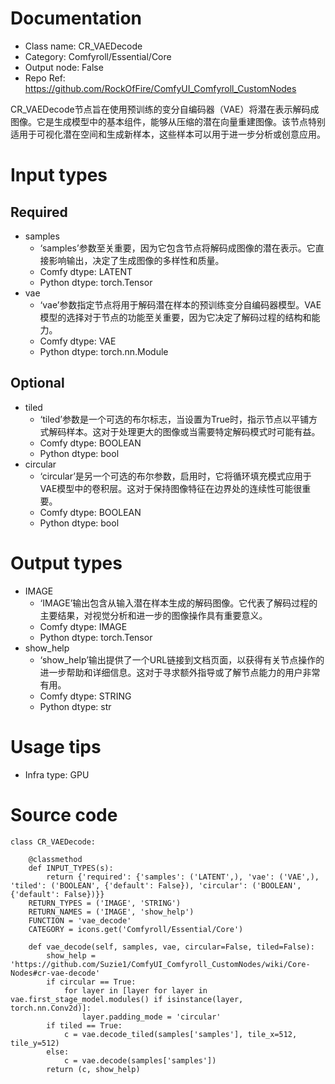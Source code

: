 # Documentation
- Class name: CR_VAEDecode
- Category: Comfyroll/Essential/Core
- Output node: False
- Repo Ref: https://github.com/RockOfFire/ComfyUI_Comfyroll_CustomNodes

CR_VAEDecode节点旨在使用预训练的变分自编码器（VAE）将潜在表示解码成图像。它是生成模型中的基本组件，能够从压缩的潜在向量重建图像。该节点特别适用于可视化潜在空间和生成新样本，这些样本可以用于进一步分析或创意应用。

# Input types
## Required
- samples
    - ‘samples’参数至关重要，因为它包含节点将解码成图像的潜在表示。它直接影响输出，决定了生成图像的多样性和质量。
    - Comfy dtype: LATENT
    - Python dtype: torch.Tensor
- vae
    - ‘vae’参数指定节点将用于解码潜在样本的预训练变分自编码器模型。VAE模型的选择对于节点的功能至关重要，因为它决定了解码过程的结构和能力。
    - Comfy dtype: VAE
    - Python dtype: torch.nn.Module
## Optional
- tiled
    - ‘tiled’参数是一个可选的布尔标志，当设置为True时，指示节点以平铺方式解码样本。这对于处理更大的图像或当需要特定解码模式时可能有益。
    - Comfy dtype: BOOLEAN
    - Python dtype: bool
- circular
    - ‘circular’是另一个可选的布尔参数，启用时，它将循环填充模式应用于VAE模型中的卷积层。这对于保持图像特征在边界处的连续性可能很重要。
    - Comfy dtype: BOOLEAN
    - Python dtype: bool

# Output types
- IMAGE
    - ‘IMAGE’输出包含从输入潜在样本生成的解码图像。它代表了解码过程的主要结果，对视觉分析和进一步的图像操作具有重要意义。
    - Comfy dtype: IMAGE
    - Python dtype: torch.Tensor
- show_help
    - ‘show_help’输出提供了一个URL链接到文档页面，以获得有关节点操作的进一步帮助和详细信息。这对于寻求额外指导或了解节点能力的用户非常有用。
    - Comfy dtype: STRING
    - Python dtype: str

# Usage tips
- Infra type: GPU

# Source code
```
class CR_VAEDecode:

    @classmethod
    def INPUT_TYPES(s):
        return {'required': {'samples': ('LATENT',), 'vae': ('VAE',), 'tiled': ('BOOLEAN', {'default': False}), 'circular': ('BOOLEAN', {'default': False})}}
    RETURN_TYPES = ('IMAGE', 'STRING')
    RETURN_NAMES = ('IMAGE', 'show_help')
    FUNCTION = 'vae_decode'
    CATEGORY = icons.get('Comfyroll/Essential/Core')

    def vae_decode(self, samples, vae, circular=False, tiled=False):
        show_help = 'https://github.com/Suzie1/ComfyUI_Comfyroll_CustomNodes/wiki/Core-Nodes#cr-vae-decode'
        if circular == True:
            for layer in [layer for layer in vae.first_stage_model.modules() if isinstance(layer, torch.nn.Conv2d)]:
                layer.padding_mode = 'circular'
        if tiled == True:
            c = vae.decode_tiled(samples['samples'], tile_x=512, tile_y=512)
        else:
            c = vae.decode(samples['samples'])
        return (c, show_help)
```